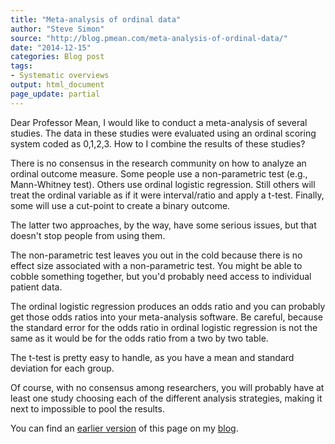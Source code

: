 ```yaml
---
title: "Meta-analysis of ordinal data"
author: "Steve Simon"
source: "http://blog.pmean.com/meta-analysis-of-ordinal-data/"
date: "2014-12-15"
categories: Blog post
tags:
- Systematic overviews
output: html_document
page_update: partial
---
```


Dear Professor Mean, I would like to conduct a meta-analysis of several
studies. The data in these studies were evaluated using an ordinal
scoring system coded as 0,1,2,3. How to I combine the results of these
studies?

<!---More--->

There is no consensus in the research community on how to analyze an
ordinal outcome measure. Some people use a non-parametric test (e.g.,
Mann-Whitney test). Others use ordinal logistic regression. Still others
will treat the ordinal variable as if it were interval/ratio and apply a
t-test. Finally, some will use a cut-point to create a binary outcome.

The latter two approaches, by the way, have some serious issues, but
that doesn't stop people from using them.

The non-parametric test leaves you out in the cold because there is no
effect size associated with a non-parametric test. You might be able to
cobble something together, but you'd probably need access to individual
patient data.

The ordinal logistic regression produces an odds ratio and you can
probably get those odds ratios into your meta-analysis software. Be
careful, because the standard error for the odds ratio in ordinal
logistic regression is not the same as it would be for the odds ratio
from a two by two table.

The t-test is pretty easy to handle, as you have a mean and standard
deviation for each group.

Of course, with no consensus among researchers, you will probably have
at least one study choosing each of the different analysis strategies,
making it next to impossible to pool the results.

You can find an [earlier version][sim1] of this page on my [blog][sim2].

[sim1]: http://blog.pmean.com/meta-analysis-of-ordinal-data/
[sim2]: http://blog.pmean.com
